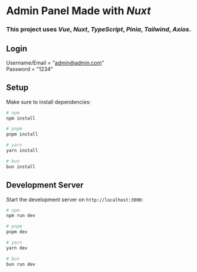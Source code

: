 
# Admin Panel Made with ***Nuxt***
### This project uses ***Vue***, ***Nuxt***, ***TypeScript***, ***Pinia***, ***Tailwind***, ***Axios***.

## Login
Username/Email = "admin@admin.com"\
Password = "1234"

## Setup

Make sure to install dependencies:

```bash
# npm
npm install

# pnpm
pnpm install

# yarn
yarn install

# bun
bun install
```

## Development Server

Start the development server on `http://localhost:3000`:

```bash
# npm
npm run dev

# pnpm
pnpm dev

# yarn
yarn dev

# bun
bun run dev
```